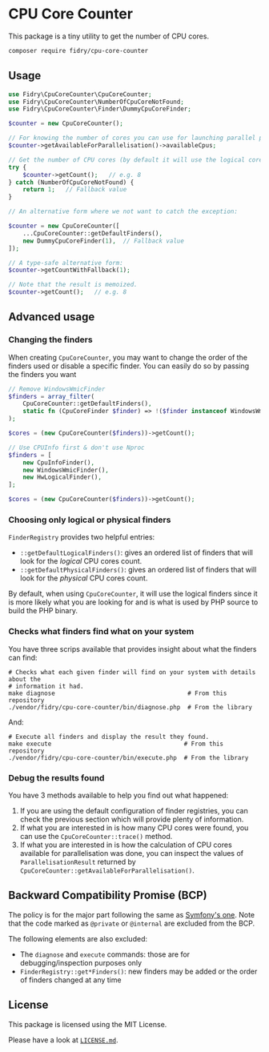 # CPU Core Counter

This package is a tiny utility to get the number of CPU cores.

```sh
composer require fidry/cpu-core-counter
```

## Usage

```php
use Fidry\CpuCoreCounter\CpuCoreCounter;
use Fidry\CpuCoreCounter\NumberOfCpuCoreNotFound;
use Fidry\CpuCoreCounter\Finder\DummyCpuCoreFinder;

$counter = new CpuCoreCounter();

// For knowing the number of cores you can use for launching parallel processes:
$counter->getAvailableForParallelisation()->availableCpus;

// Get the number of CPU cores (by default it will use the logical cores count):
try {
    $counter->getCount();   // e.g. 8
} catch (NumberOfCpuCoreNotFound) {
    return 1;   // Fallback value
}

// An alternative form where we not want to catch the exception:

$counter = new CpuCoreCounter([
    ...CpuCoreCounter::getDefaultFinders(),
    new DummyCpuCoreFinder(1),  // Fallback value
]);

// A type-safe alternative form:
$counter->getCountWithFallback(1);

// Note that the result is memoized.
$counter->getCount();   // e.g. 8

```

## Advanced usage

### Changing the finders

When creating `CpuCoreCounter`, you may want to change the order of the finders
used or disable a specific finder. You can easily do so by passing the finders
you want

```php
// Remove WindowsWmicFinder
$finders = array_filter(
    CpuCoreCounter::getDefaultFinders(),
    static fn (CpuCoreFinder $finder) => !($finder instanceof WindowsWmicFinder)
);

$cores = (new CpuCoreCounter($finders))->getCount();
```

```php
// Use CPUInfo first & don't use Nproc
$finders = [
    new CpuInfoFinder(),
    new WindowsWmicFinder(),
    new HwLogicalFinder(),
];

$cores = (new CpuCoreCounter($finders))->getCount();
```

### Choosing only logical or physical finders

`FinderRegistry` provides two helpful entries:

- `::getDefaultLogicalFinders()`: gives an ordered list of finders that will
  look for the _logical_ CPU cores count.
- `::getDefaultPhysicalFinders()`: gives an ordered list of finders that will
  look for the _physical_ CPU cores count.

By default, when using `CpuCoreCounter`, it will use the logical finders since
it is more likely what you are looking for and is what is used by PHP source to
build the PHP binary.

### Checks what finders find what on your system

You have three scrips available that provides insight about what the finders
can find:

```shell
# Checks what each given finder will find on your system with details about the
# information it had.
make diagnose                                     # From this repository
./vendor/fidry/cpu-core-counter/bin/diagnose.php  # From the library
```

And:

```shell
# Execute all finders and display the result they found.
make execute                                     # From this repository
./vendor/fidry/cpu-core-counter/bin/execute.php  # From the library
```

### Debug the results found

You have 3 methods available to help you find out what happened:

1. If you are using the default configuration of finder registries, you can check
   the previous section which will provide plenty of information.
2. If what you are interested in is how many CPU cores were found, you can use
   the `CpuCoreCounter::trace()` method.
3. If what you are interested in is how the calculation of CPU cores available
   for parallelisation was done, you can inspect the values of `ParallelisationResult`
   returned by `CpuCoreCounter::getAvailableForParallelisation()`.

## Backward Compatibility Promise (BCP)

The policy is for the major part following the same as [Symfony's one][symfony-bc-policy].
Note that the code marked as `@private` or `@internal` are excluded from the BCP.

The following elements are also excluded:

- The `diagnose` and `execute` commands: those are for debugging/inspection purposes only
- `FinderRegistry::get*Finders()`: new finders may be added or the order of finders changed at any time

## License

This package is licensed using the MIT License.

Please have a look at [`LICENSE.md`](LICENSE.md).

[symfony-bc-policy]: https://symfony.com/doc/current/contributing/code/bc.html
